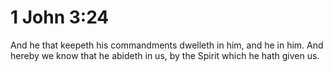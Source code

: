 # 1 John 3:24

And he that keepeth his commandments dwelleth in him, and he in him. And hereby we know that he abideth in us, by the Spirit which he hath given us.